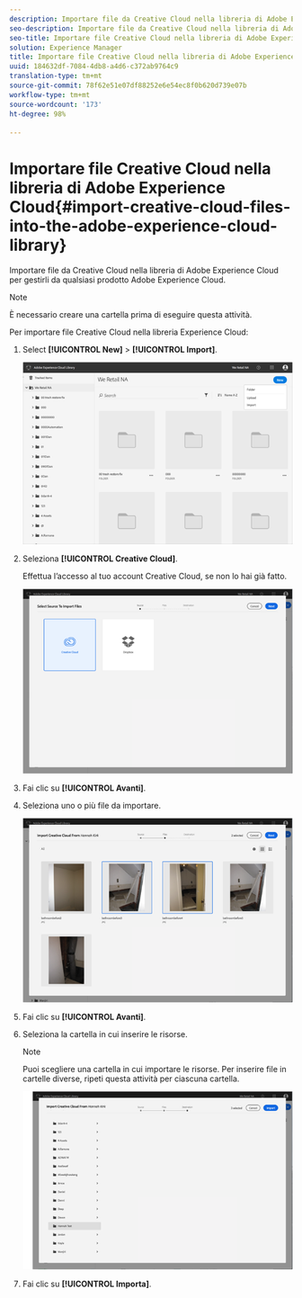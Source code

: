 ```yaml
---
description: Importare file da Creative Cloud nella libreria di Adobe Experience Cloud per gestirli da qualsiasi prodotto Adobe Experience Cloud.
seo-description: Importare file da Creative Cloud nella libreria di Adobe Experience Cloud per gestirli da qualsiasi prodotto Adobe Experience Cloud.
seo-title: Importare file Creative Cloud nella libreria di Adobe Experience Cloud
solution: Experience Manager
title: Importare file Creative Cloud nella libreria di Adobe Experience Cloud
uuid: 184632df-7084-4db8-a4d6-c372ab9764c9
translation-type: tm+mt
source-git-commit: 78f62e51e07df88252e6e54ec8f0b620d739e07b
workflow-type: tm+mt
source-wordcount: '173'
ht-degree: 98%

---
```



# Importare file Creative Cloud nella libreria di Adobe Experience Cloud{#import-creative-cloud-files-into-the-adobe-experience-cloud-library}

Importare file da Creative Cloud nella libreria di Adobe Experience Cloud per gestirli da qualsiasi prodotto Adobe Experience Cloud.

>[!NOTE]
>
>È necessario creare una cartella prima di eseguire questa attività.

Per importare file Creative Cloud nella libreria Experience Cloud:

1. Select **[!UICONTROL New]** > **[!UICONTROL Import]**.

   ![](assets/library_new_folder_upload.png)

1. Seleziona **[!UICONTROL Creative Cloud]**.

   Effettua l’accesso al tuo account Creative Cloud, se non lo hai già fatto.

   ![](assets/library_import_cc.png)

1. Fai clic su **[!UICONTROL Avanti]**.
1. Seleziona uno o più file da importare.

   ![](assets/library_import_cc_assets_selected.png)

1. Fai clic su **[!UICONTROL Avanti]**.
1. Seleziona la cartella in cui inserire le risorse.

   >[!NOTE]
   >
   >Puoi scegliere una cartella in cui importare le risorse. Per inserire file in cartelle diverse, ripeti questa attività per ciascuna cartella.

   ![](assets/library_import_cc_folder_select.png)

1. Fai clic su **[!UICONTROL Importa]**.

